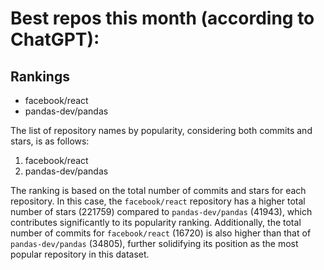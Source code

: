 # Best repos this month (according to ChatGPT):
## Rankings
- facebook/react
- pandas-dev/pandas

The list of repository names by popularity, considering both commits and stars, is as follows:
1. facebook/react
2. pandas-dev/pandas

The ranking is based on the total number of commits and stars for each repository. In this case, the `facebook/react` repository has a higher total number of stars (221759) compared to `pandas-dev/pandas` (41943), which contributes significantly to its popularity ranking. Additionally, the total number of commits for `facebook/react` (16720) is also higher than that of `pandas-dev/pandas` (34805), further solidifying its position as the most popular repository in this dataset.